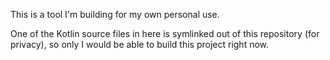This is a tool I'm building for my own personal use.

One of the Kotlin source files in here is symlinked out of this
repository (for privacy), so only I would be able to build
this project right now. 
